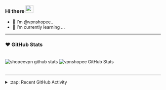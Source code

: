 ### Hi there <a href="https://github.com/shopeevpn"><img src="https://media.giphy.com/media/hvRJCLFzcasrR4ia7z/giphy.gif" width="25px"></a>
- 🤖 I’m @vpnshopee..
- 🌱 I’m currently learning ...

<!---
shopeevpn/shopeevpn is a ✨ special ✨ repository because its `README.md` (this file) appears on your GitHub profile.
You can click the Preview link to take a look at your changes.
--->
---
### ❤️ GitHub Stats

![shopeevpn github stats](https://github-readme-stats.vercel.app/api?username=shopeevpn&show_icons=true)
<img  display='block' style="margin:20px 20px 20px 0;" alt="vpnshopee GitHub Stats" src="https://github-readme-stats.vercel.app/api?username=shopeevpn&show_icons=true&hide_border=true&theme=tokyonight" />

---

<details>
  <summary>:zap: Recent GitHub Activity</summary>
  
<!--RECENT_ACTIVITY:start-->

<!--RECENT_ACTIVITY:end-->
<!--RECENT_ACTIVITY:last_update-->

<!--RECENT_ACTIVITY:last_update_end-->
<h1 align="center"> VPS AutoScript Xray, V2ray, SSH & OpenVPN By RARE <img src="https://img.shields.io/badge/FREE Version-1.1-blue.svg"></h1>
